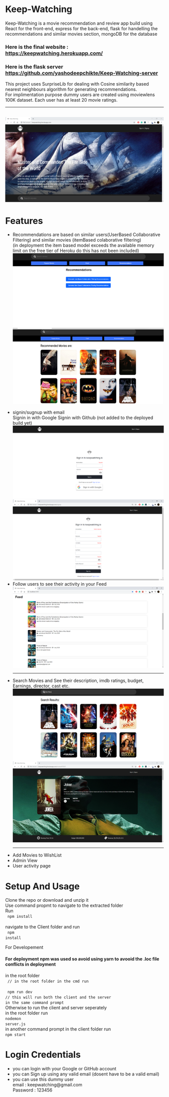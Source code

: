 # Keep-Watching
Keep-Watching is a movie recommendation and review app build using React for the front-end, express for the back-end, 
flask for handelling the recommendations and similar movies section, mongoDB for the database<br />
### Here is the final website : https://keepwatching.herokuapp.com/

### Here is the flask server  https://github.com/yashodeepchikte/Keep-Watching-server

This project uses SurpriseLib for dealing with Cosine similarity based nearest neighbours algorithm for generating recommendations. <br />
For implimentation purpose dummy users are created using moviewlens 100K dataset. Each user has at least 20 movie ratings. 
<hr />

<br />
<img src="https://github.com/yashodeepchikte/Keep-Watching/blob/master/Images/homepage.PNG" /> <br />

# Features
<ul>
<li>

Recommendations are based on similar users(UserBased Collaborative Filtering) and similar movies (itemBased colaborative filtering)
<br/>(in deployment the item based model exceeds the available memory limit on the free tier of Heroku do this has not been included)
<br />
<img src="https://github.com/yashodeepchikte/Keep-Watching/blob/master/Images/recommendations1.PNG" alt="" /><br />
<img src="https://github.com/yashodeepchikte/Keep-Watching/blob/master/Images/recommendations2.PNG" alt="" /><br />

</li>
<li>
signin/sugnup with email <br>
Signin in with Google Signin with Github (not added to the deployed build yet)
<br/>
<img src="https://github.com/yashodeepchikte/Keep-Watching/blob/master/Images/sign-page.PNG" alt="" />
  <br />
<img alt="" src="https://github.com/yashodeepchikte/Keep-Watching/blob/master/Images/signup%20page.PNG" /><br />
</li>
<li>
Follow users to see their activity in your Feed<br />
<img alt="user feed image" src="https://github.com/yashodeepchikte/Keep-Watching/blob/master/Images/Feed.PNG" />
  <hr />
</li>
<li>
Search Movies and See their description, imdb ratings, budget, Earnings, director, cast etc.
<img src="https://github.com/yashodeepchikte/Keep-Watching/blob/master/Images/searchMovies.PNG" alt="searchMovies.PNG" />
  <br />
<img src="https://github.com/yashodeepchikte/Keep-Watching/blob/master/Images/movie.PNG" alt="searchMovies.PNG" />
  <hr />
</li>
<li>
Add Movies to WishList
</li>
<li>
Admin View
</li>
<li>
User activity page
</li>

</ul>

# Setup And Usage
Clone the repo or download and unzip it <br />
Use command propmt to navigate to the extracted folder<br />
Run <br />
<code> npm install </code><br />
navigate to the Client folder and run <br />
<code> npm install </code> <br />

For Developement <br />

#### For deployment npm was used so avoid using yarn to avooid the .loc file conflicts in deployment

in the root folder<br/>
<code>
// in  the root folder in the cmd run <br/>
npm run dev   <br/>// this will run both the client and the server in the same command prompt
</code> <br />
Otherwise to run the client and server seperately <br />
in the root folder run<br />
<code>nodemon server.js</code><br />
in another command prompt in the client folder run<br />
<code>npm start </code><br />

# Login Credentials
<ul>
<li>
you can login with your Google or GitHub account
</li>
<li>
you can Sign up using any valid email (dosent have to be a valid email)
</li>
<li>
you can use this dummy user<br />
email : keepwatching@gmail.com <br />
Password : 123456
</li>
</ul>

